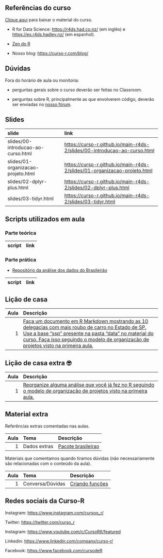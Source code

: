 
<!-- README.md is generated from README.Rmd. Please edit that file -->

## Referências do curso

[Clique
aqui](https://github.com/curso-r/main-r4ds-2/raw/master/material_do_curso.zip)
para baixar o material do curso.

-   R for Data Science: <https://r4ds.had.co.nz/> (em inglês) e
    <https://es.r4ds.hadley.nz/> (em espanhol).

-   [Zen do R](https://curso-r.github.io/zen-do-r/)

-   Nosso blog: <https://curso-r.com/blog/>

## Dúvidas

Fora do horário de aula ou monitoria:

-   perguntas gerais sobre o curso deverão ser feitas no Classroom.

-   perguntas sobre R, principalmente as que envolverem código, deverão
    ser enviadas no [nosso fórum](https://discourse.curso-r.com/).

## Slides

| slide                              | link                                                                       |
|:-----------------------------------|:---------------------------------------------------------------------------|
| slides/00-introducao-ao-curso.html | <https://curso-r.github.io/main-r4ds-2/slides/00-introducao-ao-curso.html> |
| slides/01-organizacao-projeto.html | <https://curso-r.github.io/main-r4ds-2/slides/01-organizacao-projeto.html> |
| slides/02-dplyr-plus.html          | <https://curso-r.github.io/main-r4ds-2/slides/02-dplyr-plus.html>          |
| slides/03-tidyr.html               | <https://curso-r.github.io/main-r4ds-2/slides/03-tidyr.html>               |

## Scripts utilizados em aula

### Parte teórica

| script | link |
|:-------|:-----|

### Parte prática

-   [Repositório da análise dos dados do
    Brasileirão](https://github.com/curso-r/analiseBrasileirao)

| script | link |
|:-------|:-----|

## Lição de casa

| Aula | Descrição                                                                                                                                                                                                                                                                                                                        |
|-----:|:---------------------------------------------------------------------------------------------------------------------------------------------------------------------------------------------------------------------------------------------------------------------------------------------------------------------------------|
|    1 | [Faça um documento em R Markdown mostrando as 10 delegacias com mais roubo de carro no Estado de SP. Use a base “ssp” presente na pasta “data” no material do curso. Faça isso seguindo o modelo de organização de projetos visto na primeira aula.](https://curso-r.github.io/main-r4ds-2/slides/01-organizacao-projeto.html#1) |

## Lição de casa extra 🤓

| Aula | Descrição                                                                                                                                                                                         |
|-----:|:--------------------------------------------------------------------------------------------------------------------------------------------------------------------------------------------------|
|    1 | [Reorganize alguma análise que você já fez no R seguindo o modelo de organização de projetos visto na primeira aula.](https://curso-r.github.io/main-r4ds-2/slides/01-organizacao-projeto.html#1) |

## Material extra

Referências extras comentadas nas aulas.

| Aula | Tema         | Descrição                                                        |
|-----:|:-------------|:-----------------------------------------------------------------|
|    1 | Dados extras | [Pacote brasileirao](https://github.com/williamorim/brasileirao) |

Materiais que comentamos quando tiramos dúvidas (não necessariamente são
relacionadas com o conteúdo da aula).

| Aula | Tema             | Descrição                                                |
|-----:|:-----------------|:---------------------------------------------------------|
|    1 | Conversa/Dúvidas | [Criando funções](https://r4ds.had.co.nz/functions.html) |

## Redes sociais da Curso-R

Instagram: <https://www.instagram.com/cursoo_r/>

Twitter: <https://twitter.com/curso_r>

Instagram: <https://www.youtube.com/c/CursoR6/featured>

Linkedin: <https://www.linkedin.com/company/curso-r/>

Facebook: <https://www.facebook.com/cursodeR>
